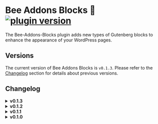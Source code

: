 # Bee Addons Blocks 🐝 [![plugin version](https://img.shields.io/badge/version-v0.1.3-color.svg)](https://github.com/Loubal70/bee-addons-blocks/releases/latest)

The Bee-Addons-Blocks plugin adds new types of Gutenberg blocks to enhance the appearance of your WordPress pages.

## Versions

The current version of Bee Addons Blocks is `v0.1.3`. Please refer to the [Changelog](#changelog) section for details
about previous versions.

## Changelog

<details>
<summary><strong>v0.1.3</strong></summary>
<ul>
	<li>Optimizing asset loading</li>
	<li>Fixing errors in the "core/spacer" spacing block addons.</li>
</ul>
</details>

<details>
<summary><strong>v0.1.2</strong></summary>
<ul>
	<li>Fix MediaBlurredBackground video for ios devices</li>
	<li>Security maj for assets compilation</li>
</ul>
</details>

<details>
<summary><strong>v0.1.1</strong></summary>
<ul>
	<li>Curvy Block is no longer in Beta version</li>
	<li>Refactoring bee-addons-blocks file</li>
</ul>
<h3>New Blocks and Effect</h3>
<ul>
	<li><b>ClickyGroup and ClickyButton</b> allows you to create customizable buttons with a link
		to your posts and custom post types
	</li>
	<li><b>Media Blurred Background</b> allows you to import an image with text with or without a
		blurry effect in the text background!
	</li>
	<li>
		<b>Low Hightlight</b> allows you to select a text (paragraph, title, etc.) and apply a very nice low hightlight
		style effect to it
	</li>
</ul>
</details>

<details>
<summary><strong>v0.1.0</strong></summary>
<p>- Add Curvy Block (beta)</p>
</details>

